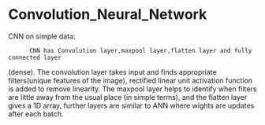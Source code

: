 # Convolution_Neural_Network
CNN on simple data:

          CNN has Convolution layer,maxpool layer,flatten layer and fully connected layer
(dense). The convolution layer takes input and finds appropriate filters(unique features
of the image), rectified linear unit activation function is added to remove linearity.
The maxpool layer helps to identify when filters are little away from the usual place
(in simple terms), and the flatten layer gives a 1D array, further layers are similar
to ANN where wights are updates after each batch.
